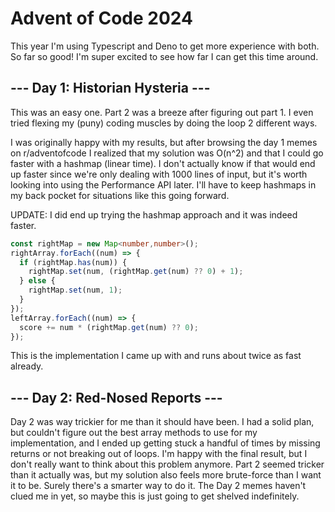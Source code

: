 # Advent of Code 2024

This year I'm using Typescript and Deno to get more experience with both. So far
so good! I'm super excited to see how far I can get this time around.

## --- Day 1: Historian Hysteria ---

This was an easy one. Part 2 was a breeze after figuring out part 1. I even
tried flexing my (puny) coding muscles by doing the loop 2 different ways.

I was originally happy with my results, but after browsing the day 1 memes on
r/adventofcode I realized that my solution was O(n^2) and that I could go faster
with a hashmap (linear time). I don't actually know if that would end up faster
since we're only dealing with 1000 lines of input, but it's worth looking into
using the Performance API later. I'll have to keep hashmaps in my back pocket
for situations like this going forward.

UPDATE: I did end up trying the hashmap approach and it was indeed faster.

```typescript
const rightMap = new Map<number,number>();
rightArray.forEach((num) => {
  if (rightMap.has(num)) {
    rightMap.set(num, (rightMap.get(num) ?? 0) + 1);
  } else {
    rightMap.set(num, 1);
  }
});
leftArray.forEach((num) => {
  score += num * (rightMap.get(num) ?? 0);
});
```

This is the implementation I came up with and runs about twice as fast already.

## --- Day 2: Red-Nosed Reports ---

Day 2 was way trickier for me than it should have been. I had a solid plan, but couldn't figure out
the best array methods to use for my implementation, and I ended up getting stuck a handful of times
by missing returns or not breaking out of loops. I'm happy with the final result, but I don't really
want to think about this problem anymore. Part 2 seemed tricker than it actually was, but my
solution also feels more brute-force than I want it to be. Surely there's a smarter way to do it.
The Day 2 memes haven't clued me in yet, so maybe this is just going to get shelved indefinitely.